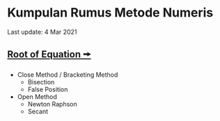 # Kumpulan Rumus Metode Numeris
Last update: 4 Mar 2021

## [Root of Equation 🠚](https://colab.research.google.com/github/lutfiandri/numerical-methods-notebook/blob/main/01%20-%20Root%20of%20Equation.ipynb)

- Close Method / Bracketing Method
  - Bisection
  - False Position
- Open Method
  - Newton Raphson
  - Secant